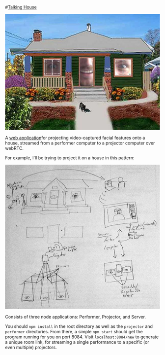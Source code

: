 #[Talking House](http://talkinghouse.herokuapp.com/new)

![Plan outline](images/color-mockup.jpg)

A [web application](http://talkinghouse.herokuapp.com/new)for projecting video-captured facial features onto a house, streamed from a performer computer to a projector computer over webRTC.

For example, I'll be trying to project it on a house in this pattern:

![Plan outline](outline.jpg)

Consists of three node applications:  Performer, Projector, and Server.

You should `npm install` in the root directory as well as the `projector` and `performer` directories.  From there, a simple `npm start` should get the program running for you on port 8084.  Visit `localhost:8084/new` to generate a unique room link, for streaming a single performance to a specific (or even multiple) projectors.